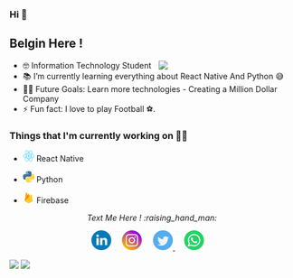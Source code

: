 
### Hi 👋

## Belgin Here !

<img align= "right" width= "240" src= "https://pa1.narvii.com/6580/8098c6e9207376889eeb0532d9f5a0723c4d73f5_hq.gif"/>

- 🤓 Information Technology Student 
- 📚 I’m currently learning everything about React Native And Python 😅
- 💪🏼 Future Goals: Learn more technologies - Creating a Million Dollar Company
- ⚡ Fun fact: I love to play Football ⚽️.

### Things that I'm currently working on  👨‍💻 

 -  <img src="https://github.com/Belgin-Android/Belgin-Android/blob/master/Images/react.svg" alt="reactnative" width="20" height="20"/> React Native

 - <img src="https://github.com/Belgin-Android/Belgin-Android/blob/master/Images/Python-logo-notext.svg" alt="python" width="20" height="20"/> Python

 - <img src="https://github.com/Belgin-Android/Belgin-Android/blob/master/Images/firebase-icon.svg" alt="firebase" width="20" height="20"/> Firebase

<p align="center"> 
  <i>Text Me Here ! :raising_hand_man: </i>
</p>

<p align="center">
  <a href="https://www.linkedin.com/in/belgin-jarosh/"><img src="https://github.com/Belgin-Android/Belgin-Android/blob/master/Images/linkedin-round.svg" width="35px" alt="LinkedIn"></a> &nbsp; &nbsp;
  <a href="https://instagram.com/reactnative.modules"><img src="https://github.com/Belgin-Android/Belgin-Android/blob/master/Images/instagram-round.svg" width="35px" alt="Instagram"></a> &nbsp; &nbsp;
  <a href="https://twitter.com/BelginAndroid"><img src="https://github.com/Belgin-Android/Belgin-Android/blob/master/Images/twitter-round.svg" width="35px" alt="Twitter">     </a> &nbsp; &nbsp;
  <a href="https://api.whatsapp.com/send?phone=+919042542868"><img src="https://github.com/Belgin-Android/Belgin-Android/blob/master/Images/whatsapp-round.svg" width="35px" alt="Whatsapp"></a> &nbsp; &nbsp;
</p>

 
<img src="https://github-readme-stats.vercel.app/api?username=Belgin-Android&count_private=true&show_icons=true" height="170px"> <img src="https://github-readme-stats.vercel.app/api/top-langs/?username=Belgin-Android&layout=compact" height="170px">
